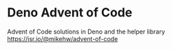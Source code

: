 # Deno Advent of Code

Advent of Code solutions in Deno and the helper library
https://jsr.io/@mikehw/advent-of-code
